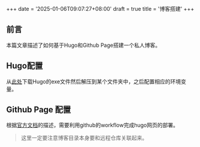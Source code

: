 +++
date = '2025-01-06T09:07:27+08:00'
draft = true
title = '博客搭建'
+++
## 前言

本篇文章描述了如何基于Hugo和Github Page搭建一个私人博客。

## Hugo配置

从[此处](https://github.com/gohugoio/hugo/releases/tag/v0.140.2)下载Hugo的exe文件然后解压到某个文件夹中，之后配置相应的环境变量。

## Github Page 配置

根据[官方文档](https://gohugo.io/hosting-and-deployment/hosting-on-github/)的描述，需要利用github的workflow完成hugo网页的部署。

> 这里一定要注意博客目录本身要和远程仓库关联起来。
